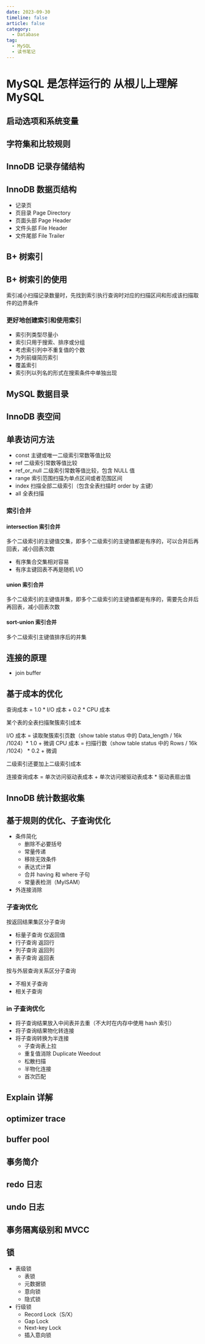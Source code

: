```yaml
---
date: 2023-09-30
timeline: false
article: false
category:
  - Database
tag:
  - MySQL
  - 读书笔记
---
```


# MySQL 是怎样运行的 从根儿上理解 MySQL

## 启动选项和系统变量

## 字符集和比较规则

## InnoDB 记录存储结构

## InnoDB 数据页结构

- 记录页
- 页目录 Page Directory
- 页面头部 Page Header
- 文件头部 File Header
- 文件尾部 File Trailer

## B+ 树索引

## B+ 树索引的使用

索引减小扫描记录数量时，先找到索引执行查询时对应的扫描区间和形成该扫描取件的边界条件

### 更好地创建索引和使用索引

- 索引列类型尽量小
- 索引只用于搜索、排序或分组
- 考虑索引列中不重复值的个数
- 为列前缀简历索引
- 覆盖索引
- 索引列以列名的形式在搜索条件中单独出现

## MySQL 数据目录

## InnoDB 表空间

## 单表访问方法

- const 主键或唯一二级索引常数等值比较
- ref 二级索引常数等值比较
- ref_or_null 二级索引常数等值比较，包含 NULL 值
- range 索引范围扫描为单点区间或者范围区间
- index 扫描全部二级索引（包含全表扫描时 order by 主键）
- all 全表扫描

### 索引合并

#### intersection 索引合并

多个二级索引的主键值交集，即多个二级索引的主键值都是有序的，可以合并后再回表，减小回表次数

- 有序集合交集相对容易
- 有序主键回表不再是随机 I/O

#### union 索引合并

多个二级索引的主键值并集，即多个二级索引的主键值都是有序的，需要先合并后再回表，减小回表次数

#### sort-union 索引合并

多个二级索引主键值排序后的并集

## 连接的原理

- join buffer

## 基于成本的优化

查询成本 = 1.0 * I/O 成本 + 0.2 * CPU 成本

某个表的全表扫描聚簇索引成本

I/O 成本 = 读取聚簇索引页数（show table status 中的 Data_length / 16k /1024）* 1.0 + 微调
CPU 成本 = 扫描行数（show table status 中的 Rows / 16k /1024） * 0.2 + 微调

二级索引还要加上二级索引成本

连接查询成本 = 单次访问驱动表成本 + 单次访问被驱动表成本 * 驱动表扇出值

## InnoDB 统计数据收集

## 基于规则的优化、子查询优化

- 条件简化
  - 删除不必要括号
  - 常量传递
  - 移除无效条件
  - 表达式计算
  - 合并 having 和 where 子句
  - 常量表检测（MyISAM）
- 外连接消除

### 子查询优化

按返回结果集区分子查询

- 标量子查询 仅返回值
- 行子查询 返回行
- 列子查询 返回列
- 表子查询 返回表

按与外层查询关系区分子查询

- 不相关子查询
- 相关子查询

### in 子查询优化

- 将子查询结果放入中间表并去重（不大时在内存中使用 hash 索引）
- 将子查询结果物化转连接
- 将子查询转换为半连接
  - 子查询表上拉
  - 重复值消除 Duplicate Weedout
  - 松散扫描
  - 半物化连接
  - 首次匹配

## Explain 详解

## optimizer trace

## buffer pool

## 事务简介

## redo 日志

## undo 日志

## 事务隔离级别和 MVCC

## 锁

- 表级锁
  - 表锁
  - 元数据锁
  - 意向锁
  - 隐式锁
- 行级锁
  - Record Lock（S/X）
  - Gap Lock
  - Next-key Lock
  - 插入意向锁